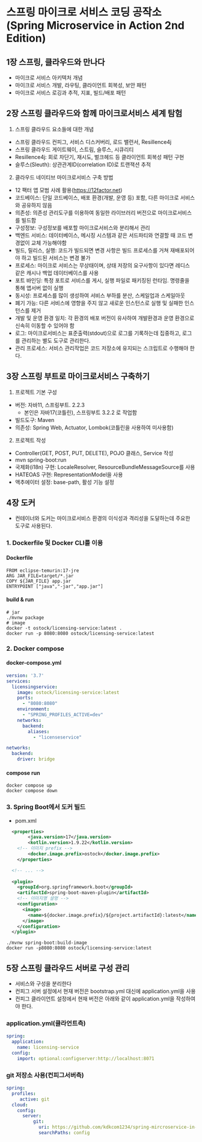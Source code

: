 # 스프링 마이크로 서비스 코딩 공작소(Spring Microservice in Action 2nd Edition)


## 1장 스프링, 클라우드와 만나다
- 마이크로 서비스 아키텍처 개념
- 마이크로 서비스 개발, 라우팅, 클라이언트 회복성, 보안 패턴
- 마이크로 서비스 로깅과 추적, 지표, 빌드/배포 패턴


## 2장 스프링 클라우드와 함께 마이크로서비스 세계 탐험

1. 스프링 클라우드 요소들에 대한 개념
  - 스프링 클라우드 컨피그, 서비스 디스커버리, 로드 밸런서, Resillence4j
  - 스프링 클라우드 게이트웨이, 스트림, 슬루스, 시큐리티
  - Resillence4j: 회로 차단기, 재시도, 벌크헤드 등 클라이언트 회복성 패턴 구현
  - 슬루스(Sleuth): 상관관계ID(correlation ID)로 트랜잭션 추적

2. 클라우드 네이티브 마이크로서비스 구축 방법
  - 12 팩터 앱 모범 사례 활용(https://12factor.net)
  - 코드베이스: 단일 코드베이스, 배포 환경(개발, 운영 등) 포함, 다른 마이크로 서비스와 공유하지 않음
  - 의존성: 의존성 관리도구를 이용하여 동일한 라이브러리 버전으로 마이크로서비스를 빌드함
  - 구성정보: 구성정보를 배포할 마이크로서비스와 분리해서 관리
  - 백엔드 서비스: 데이터베이스, 메시징 시스템과 같은 서드파티와 연결할 때 코드 변경없이 교체 가능해야함
  - 빌드, 릴리스, 실행: 코드가 빌드되면 변경 사항은 빌드 프로세스를 거쳐 재배포되어야 하고 빌드된 서비스는 변경 불가
  - 프로세스: 마이크로 서비스는 무상태이며, 상태 저장의 요구사항이 있다면 레디스 같은 캐시나 백업 데이터베이스를 사용
  - 포트 바인딩: 특정 포트로 서비스를 게시, 실행 파일로 패키징된 런타임. 명령줄을 통해 앱서버 없이 실행
  - 동시성: 프로세스를 많이 생성하여 서비스 부하를 분산, 스케일업과 스케일아웃
  - 폐기 가능: 다른 서비스에 영향을 주지 않고 새로운 인스턴스로 실행 및 실패한 인스턴스를 제거
  - 개발 및 운영 환경 일치: 각 환경의 배포 버전이 유사하여 개발환경과 운영 환경으로 신속히 이동할 수 있어야 함
  - 로그: 마이크로서비스는 표준출력(stdout)으로 로그를 기록하는데 집중하고, 로그를 관리하는 별도 도구로 관리한다. 
  - 관리 프로세스: 서비스 관리작업은 코드 저장소에 유지되는 스크립트로 수행해야 한다.

## 3장 스프링 부트로 마이크로서비스 구축하기
1. 프로젝트 기본 구성
  - 버전: 자바11, 스프링부트. 2.2.3
    - 본인은 자바17(코틀린), 스프링부트 3.2.2 로 작업함
  - 빌드도구: Maven
  - 의존성: Spring Web, Actuator, Lombok(코틀린을 사용하여 미사용함)

2. 프로젝트 작성
  - Controller(GET, POST, PUT, DELETE), POJO 클래스, Service 작성
  - mvn spring-boot:run
  - 국제화(i18n) 구현: LocaleResolver, ResourceBundleMessageSource를 사용
  - HATEOAS 구현: RepresentationModel을 사용
  - 액추에이터 설정: base-path, 활성 기능 설정

## 4장 도커
- 컨테이너와 도커는 마이크로서비스 환경의 이식성과 격리성을 도달하는데 주요한 도구로 사용된다.

### 1. Dockerfile 및 Docker CLI를 이용
#### Dockerfile
```
FROM eclipse-temurin:17-jre
ARG JAR_FILE=target/*.jar
COPY ${JAR_FILE} app.jar
ENTRYPOINT ["java","-jar","app.jar"]
```
#### build & run
```shell
# jar
./mvnw package 
# image
docker -t ostock/licensing-service:latest .
docker run -p 8080:8080 ostock/licensing-service:latest
```

### 2. Docker compose
#### docker-compose.yml
```yml
version: '3.7'
services:
  licensingservice:
    image: ostock/licensing-service:latest
    ports:
      - "8080:8080"
    environment:
      - "SPRING_PROFILES_ACTIVE=dev"
    networks:
      backend:
        aliases:
          - "licenseservice"

networks:
  backend:
    driver: bridge
```
#### compose run
```
docker compose up
docker compose down
```

### 3. Spring Boot에서 도커 빌드
- pom.xml
```xml
  <properties>
		<java.version>17</java.version>
		<kotlin.version>1.9.22</kotlin.version>
    <!-- 이미지 prefix -->
		<docker.image.prefix>ostock</docker.image.prefix>
	</properties>

  <!-- ... -->
  
  <plugin>
    <groupId>org.springframework.boot</groupId>
    <artifactId>spring-boot-maven-plugin</artifactId>
    <!-- 이미지명 설멍 -->
    <configuration>
      <image>
        <name>${docker.image.prefix}/${project.artifactId}:latest</name>
      </image>
    </configuration>
  </plugin>
```
```shell
./mvnw spring-boot:build-image
docker run -p8080:8080 ostock/licensing-service:latest
```

## 5장 스프링 클라우드 서버로 구성 관리
- 서비스와 구성을 분리한다
- 컨피그 서버 설정에서 현재 버전은 bootstrap.yml 대신에 application.yml을 사용
- 컨피그 클라이언트 설정에서 현재 버전은 아래와 같이 application.yml을 작성하여야 한다.
### application.yml(클라언트측)
```yml
spring:
  application:
    name: licensing-service
  config:
    import: optional:configserver:http://localhost:8071
```
### git 저장소 사용(컨피그서버측)
```yml
spring:
  profiles:
     active: git
  cloud:
    config:
      server:
          git:
            uri: https://github.com/kdkcom1234/spring-mircroservice-in-action
            searchPaths: config
```